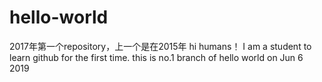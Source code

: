 # hello-world
2017年第一个repository，上一个是在2015年
hi humans！                         I am a student to learn github for the first time.
this is no.1 branch of hello world on Jun 6 2019

